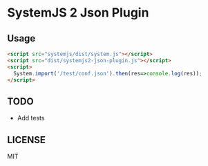 SystemJS 2 Json Plugin
===

## Usage

```html
<script src="systemjs/dist/system.js"></script>
<script src="dist/systemjs2-json-plugin.js"></script>
<script>
  System.import('/test/conf.json').then(res=>console.log(res));
</script>
```

## TODO

- Add tests

## LICENSE

MIT